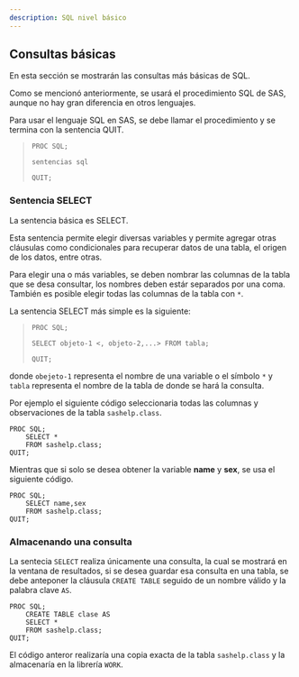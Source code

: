 ```yaml
---
description: SQL nivel básico
---
```


## Consultas básicas

En esta sección se mostrarán las consultas más básicas de SQL.

Como se mencionó anteriormente, se usará el procedimiento SQL de SAS, aunque no hay gran diferencia en otros lenguajes.

Para usar el lenguaje SQL en SAS, se debe llamar el procedimiento y se termina con la sentencia QUIT.


> `PROC SQL;`
>
>    `sentencias sql`
>
> `QUIT;`


### Sentencia SELECT

La sentencia básica es SELECT.

Esta sentencia permite elegir diversas variables y permite agregar otras cláusulas como condicionales para recuperar datos de una tabla, el origen de los datos, entre otras.

Para elegir una o más variables, se deben nombrar las columnas de la tabla que se desa consultar, los nombres deben estár separados por una coma. También es posible elegir todas las columnas de la tabla con `*`.

La sentencia SELECT más simple es la siguiente:


> `PROC SQL;`
>
> `SELECT objeto-1 <, objeto-2,...> FROM tabla;`
>
> `QUIT;`


donde `obejeto-1` representa el nombre de una variable o el símbolo `*` y `tabla` representa el nombre de la tabla de donde se hará la consulta.

Por ejemplo el siguiente código seleccionaria todas las columnas y observaciones de la tabla `sashelp.class`.

````sas
PROC SQL;
    SELECT * 
    FROM sashelp.class;
QUIT;
````

Mientras que si solo se desea obtener la variable **name** y **sex**, se usa el siguiente código.

````sas
PROC SQL;
    SELECT name,sex 
    FROM sashelp.class;
QUIT;
````

### Almacenando una consulta

La sentecia `SELECT` realiza únicamente una consulta, la cual se mostrará en la ventana de resultados, si se desea guardar esa consulta en una tabla, se debe anteponer la cláusula `CREATE TABLE` seguido de un nombre válido y la palabra clave `AS`.

````sas
PROC SQL;
    CREATE TABLE clase AS
    SELECT * 
    FROM sashelp.class;
QUIT;
````
El código anteror realizaría una copia exacta de la tabla `sashelp.class` y la almacenaría en la librería `WORK`.